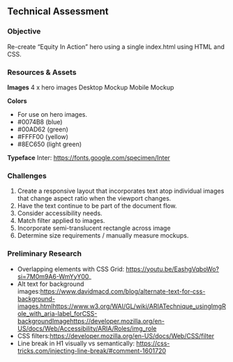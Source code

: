 ## Technical Assessment

### Objective
Re-create “Equity In Action” hero using a single index.html using HTML and CSS.

### Resources & Assets

**Images**
4 x hero images
Desktop Mockup
Mobile Mockup

**Colors**
- For use on hero images.
- #0074B8 (blue)
- #00AD62 (green)
- #FFFF00 (yellow)
- #8EC650 (light green)

**Typeface**
Inter: https://fonts.google.com/specimen/Inter

### Challenges
1. Create a responsive layout that incorporates text atop individual images that change aspect ratio when the viewport changes.
2. Have the text continue to be part of the document flow.
3. Consider accessibility needs.
4. Match filter applied to images.
5. Incorporate semi-translucent rectangle across image
6. Determine size requirements / manually measure mockups.

### Preliminary Research
- Overlapping elements with CSS Grid: https://youtu.be/EashgVqboWo?si=7M0m9A6-WmYyY00_
- Alt text for background images:https://www.davidmacd.com/blog/alternate-text-for-css-background-images.htmlhttps://www.w3.org/WAI/GL/wiki/ARIATechnique_usingImgRole_with_aria-label_forCSS-backgroundImagehttps://developer.mozilla.org/en-US/docs/Web/Accessibility/ARIA/Roles/img_role
- CSS filters:https://developer.mozilla.org/en-US/docs/Web/CSS/filter
- Line break in H1 visually vs semantically: https://css-tricks.com/injecting-line-break/#comment-1601720

